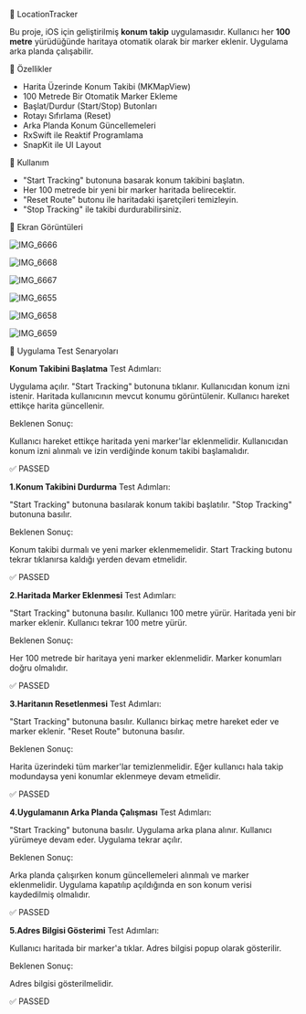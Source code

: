📍 LocationTracker 

Bu proje, iOS için geliştirilmiş **konum takip** uygulamasıdır. 
Kullanıcı her **100 metre** yürüdüğünde haritaya otomatik olarak bir marker eklenir. Uygulama arka planda çalışabilir. 

🚀 Özellikler 

- Harita Üzerinde Konum Takibi (MKMapView) 
- 100 Metrede Bir Otomatik Marker Ekleme
- Başlat/Durdur (Start/Stop) Butonları
- Rotayı Sıfırlama (Reset)
- Arka Planda Konum Güncellemeleri
- RxSwift ile Reaktif Programlama
- SnapKit ile UI Layout

📄 Kullanım

- "Start Tracking" butonuna basarak konum takibini başlatın.
- Her 100 metrede bir yeni bir marker haritada belirecektir.
- "Reset Route" butonu ile haritadaki işaretçileri temizleyin.
- "Stop Tracking" ile takibi durdurabilirsiniz.

📸 Ekran Görüntüleri

![IMG_6666](https://github.com/user-attachments/assets/69f57f65-9bb6-42a8-ae80-9a2ac79c02da)

![IMG_6668](https://github.com/user-attachments/assets/5b2aac48-21cb-4094-b7a1-b93191768f33)

![IMG_6667](https://github.com/user-attachments/assets/3661a1da-f3b9-4882-ad07-b372e29e88ec)

![IMG_6655](https://github.com/user-attachments/assets/e34f45a0-94b9-495d-a033-33314b533836)

![IMG_6658](https://github.com/user-attachments/assets/944cce9a-6cda-4791-a6d8-d031843daad9)

![IMG_6659](https://github.com/user-attachments/assets/1f5de0e7-54f3-4454-a3d3-29e76debf21c)


🧪 Uygulama Test Senaryoları

**Konum Takibini Başlatma**
Test Adımları:

Uygulama açılır.
"Start Tracking" butonuna tıklanır.
Kullanıcıdan konum izni istenir.
Haritada kullanıcının mevcut konumu görüntülenir.
Kullanıcı hareket ettikçe harita güncellenir.

Beklenen Sonuç:

Kullanıcı hareket ettikçe haritada yeni marker'lar eklenmelidir.
Kullanıcıdan konum izni alınmalı ve izin verdiğinde konum takibi başlamalıdır.

✅ PASSED

**1.Konum Takibini Durdurma**
Test Adımları:

"Start Tracking" butonuna basılarak konum takibi başlatılır.
"Stop Tracking" butonuna basılır.

Beklenen Sonuç:

Konum takibi durmalı ve yeni marker eklenmemelidir.
Start Tracking butonu tekrar tıklanırsa kaldığı yerden devam etmelidir.

✅ PASSED

**2.Haritada Marker Eklenmesi**
Test Adımları:

"Start Tracking" butonuna basılır.
Kullanıcı 100 metre yürür.
Haritada yeni bir marker eklenir.
Kullanıcı tekrar 100 metre yürür.

Beklenen Sonuç:

Her 100 metrede bir haritaya yeni marker eklenmelidir.
Marker konumları doğru olmalıdır.

✅ PASSED

**3.Haritanın Resetlenmesi**
Test Adımları:

"Start Tracking" butonuna basılır.
Kullanıcı birkaç metre hareket eder ve marker eklenir.
"Reset Route" butonuna basılır.

Beklenen Sonuç:

Harita üzerindeki tüm marker'lar temizlenmelidir.
Eğer kullanıcı hala takip modundaysa yeni konumlar eklenmeye devam etmelidir.

✅ PASSED

**4.Uygulamanın Arka Planda Çalışması**
Test Adımları:

"Start Tracking" butonuna basılır.
Uygulama arka plana alınır.
Kullanıcı yürümeye devam eder.
Uygulama tekrar açılır.

Beklenen Sonuç:

Arka planda çalışırken konum güncellemeleri alınmalı ve marker eklenmelidir.
Uygulama kapatılıp açıldığında en son konum verisi kaydedilmiş olmalıdır.

✅ PASSED

**5.Adres Bilgisi Gösterimi**
Test Adımları:

Kullanıcı haritada bir marker'a tıklar.
Adres bilgisi popup olarak gösterilir.

Beklenen Sonuç:

Adres bilgisi gösterilmelidir.

✅ PASSED
